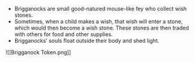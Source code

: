 - Brigganocks are small good-natured mouse-like fey who collect wish stones.
- Sometimes, when a child makes a wish, that wish will enter a stone, which would then become a wish stone. These stones are then traded with others for food and other supplies.
- Brigganocks' souls float outside their body and shed light.

![[Brigganock Token.png]]